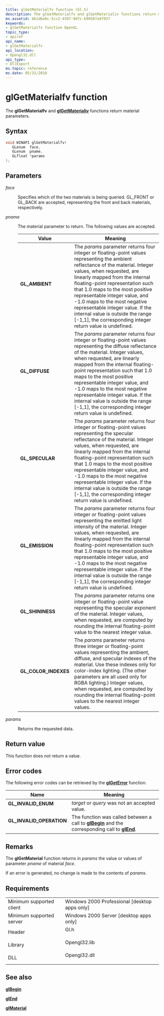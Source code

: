 ```yaml
---
title: glGetMaterialfv function (Gl.h)
description: The glGetMaterialfv and glGetMaterialiv functions return material parameters.
ms.assetid: b61dbe0c-5cc2-4397-9d7c-b99507a9f037
keywords:
- glGetMaterialfv function OpenGL
topic_type:
- apiref
api_name:
- glGetMaterialfv
api_location:
- Opengl32.dll
api_type:
- DllExport
ms.topic: reference
ms.date: 05/31/2018
---
```


# glGetMaterialfv function

The **glGetMaterialfv** and [**glGetMaterialiv**](glgetmaterialiv.md) functions return material parameters.

## Syntax


```C++
void WINAPI glGetMaterialfv(
   GLenum  face,
   GLenum  pname,
   GLfloat *params
);
```



## Parameters

<dl> <dt>

*face* 
</dt> <dd>

Specifies which of the two materials is being queried. GL\_FRONT or GL\_BACK are accepted, representing the front and back materials, respectively.

</dd> <dt>

*pname* 
</dt> <dd>

The material parameter to return. The following values are accepted.



| Value                                                                                                                                                                   | Meaning                                                                                                                                                                                                                                                                                                                                                                                                                                                                                      |
|-------------------------------------------------------------------------------------------------------------------------------------------------------------------------|----------------------------------------------------------------------------------------------------------------------------------------------------------------------------------------------------------------------------------------------------------------------------------------------------------------------------------------------------------------------------------------------------------------------------------------------------------------------------------------------|
| <span id="GL_AMBIENT"></span><span id="gl_ambient"></span><dl> <dt>**GL\_AMBIENT**</dt> </dl>                    | The *params* parameter returns four integer or floating-point values representing the ambient reflectance of the material. Integer values, when requested, are linearly mapped from the internal floating-point representation such that 1.0 maps to the most positive representable integer value, and -1.0 maps to the most negative representable integer value. If the internal value is outside the range \[-1,1\], the corresponding integer return value is undefined.<br/>     |
| <span id="GL_DIFFUSE"></span><span id="gl_diffuse"></span><dl> <dt>**GL\_DIFFUSE**</dt> </dl>                    | The *params* parameter returns four integer or floating-point values representing the diffuse reflectance of the material. Integer values, when requested, are linearly mapped from the internal floating-point representation such that 1.0 maps to the most positive representable integer value, and -1.0 maps to the most negative representable integer value. If the internal value is outside the range \[-1,1\], the corresponding integer return value is undefined.<br/>     |
| <span id="GL_SPECULAR"></span><span id="gl_specular"></span><dl> <dt>**GL\_SPECULAR**</dt> </dl>                 | The *params* parameter returns four integer or floating-point values representing the specular reflectance of the material. Integer values, when requested, are linearly mapped from the internal floating-point representation such that 1.0 maps to the most positive representable integer value, and -1.0 maps to the most negative representable integer value. If the internal value is outside the range \[-1,1\], the corresponding integer return value is undefined.<br/>    |
| <span id="GL_EMISSION"></span><span id="gl_emission"></span><dl> <dt>**GL\_EMISSION**</dt> </dl>                 | The *params* parameter returns four integer or floating-point values representing the emitted light intensity of the material. Integer values, when requested, are linearly mapped from the internal floating-point representation such that 1.0 maps to the most positive representable integer value, and -1.0 maps to the most negative representable integer value. If the internal value is outside the range \[-1,1\], the corresponding integer return value is undefined.<br/> |
| <span id="GL_SHININESS"></span><span id="gl_shininess"></span><dl> <dt>**GL\_SHININESS**</dt> </dl>              | The *params* parameter returns one integer or floating-point value representing the specular exponent of the material. Integer values, when requested, are computed by rounding the internal floating-point value to the nearest integer value.<br/>                                                                                                                                                                                                                                   |
| <span id="GL_COLOR_INDEXES"></span><span id="gl_color_indexes"></span><dl> <dt>**GL\_COLOR\_INDEXES**</dt> </dl> | The *params* parameter returns three integer or floating-point values representing the ambient, diffuse, and specular indexes of the material. Use these indexes only for color-index lighting. (The other parameters are all used only for RGBA lighting.) Integer values, when requested, are computed by rounding the internal floating-point values to the nearest integer values.<br/>                                                                                            |



 

</dd> <dt>

*params* 
</dt> <dd>

Returns the requested data.

</dd> </dl>

## Return value

This function does not return a value.

## Error codes

The following error codes can be retrieved by the [**glGetError**](glgeterror.md) function.



| Name                                                                                                  | Meaning                                                                                                                               |
|-------------------------------------------------------------------------------------------------------|---------------------------------------------------------------------------------------------------------------------------------------|
| <dl> <dt>**GL\_INVALID\_ENUM**</dt> </dl>      | *target* or *query* was not an accepted value.<br/>                                                                             |
| <dl> <dt>**GL\_INVALID\_OPERATION**</dt> </dl> | The function was called between a call to [**glBegin**](glbegin.md) and the corresponding call to [**glEnd**](glend.md).<br/> |



## Remarks

The **glGetMaterial** function returns in *params* the value or values of parameter *pname* of material *face*.

If an error is generated, no change is made to the contents of *params*.

## Requirements



|                                     |                                                                                         |
|-------------------------------------|-----------------------------------------------------------------------------------------|
| Minimum supported client<br/> | Windows 2000 Professional \[desktop apps only\]<br/>                              |
| Minimum supported server<br/> | Windows 2000 Server \[desktop apps only\]<br/>                                    |
| Header<br/>                   | <dl> <dt>Gl.h</dt> </dl>         |
| Library<br/>                  | <dl> <dt>Opengl32.lib</dt> </dl> |
| DLL<br/>                      | <dl> <dt>Opengl32.dll</dt> </dl> |



## See also

<dl> <dt>

[**glBegin**](glbegin.md)
</dt> <dt>

[**glEnd**](glend.md)
</dt> <dt>

[**glMaterial**](glmaterial-functions.md)
</dt> </dl>

 

 





